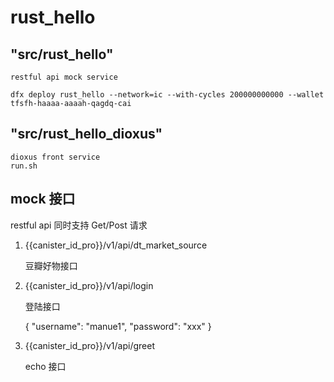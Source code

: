 # rust_hello

## "src/rust_hello"

    restful api mock service

    dfx deploy rust_hello --network=ic --with-cycles 200000000000 --wallet tfsfh-haaaa-aaaah-qagdq-cai


## "src/rust_hello_dioxus"
    
    dioxus front service
    run.sh



## mock 接口 
restful api 同时支持 Get/Post 请求
1. {{canister_id_pro}}/v1/api/dt_market_source

   豆瓣好物接口

2. {{canister_id_pro}}/v1/api/login

   登陆接口 

    {
    "username": "manue1",
    "password": "xxx"
    }

3. {{canister_id_pro}}/v1/api/greet

    echo 接口